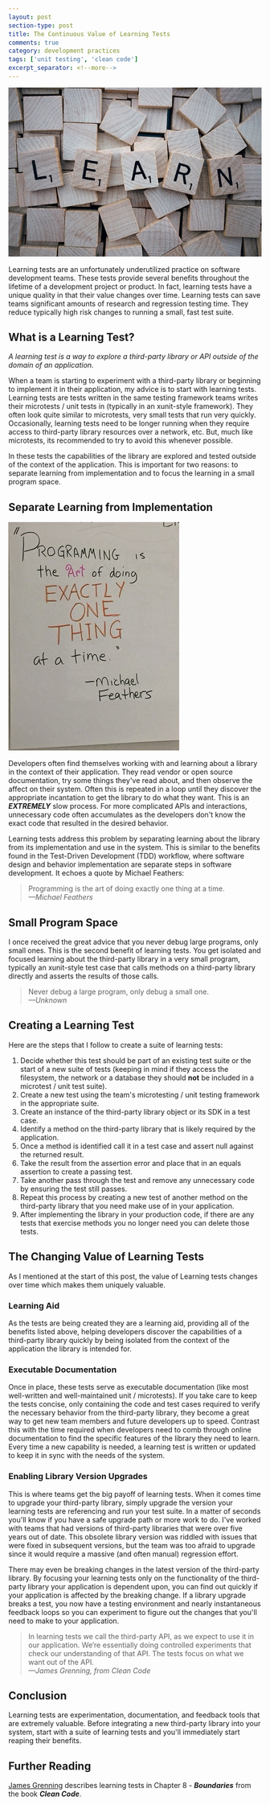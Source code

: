 ```yaml
---
layout: post
section-type: post
title: The Continuous Value of Learning Tests
comments: true
category: development practices
tags: ['unit testing', 'clean code']
excerpt_separator: <!--more-->
---
```


<img src="/img/learning-test-header.jpg" alt="Learning Tests Header image" class="img-responsive" />

Learning tests are an unfortunately underutilized practice on software development teams. These tests provide several benefits throughout the lifetime of a development project or product. In fact, learning tests have a unique quality in that their value changes over time. Learning tests can save teams significant amounts of research and regression testing time. They reduce typically high risk changes to running a small, fast test suite.  
<!--more-->

## What is a Learning Test?

_A learning test is a way to explore a third-party library or API outside of the domain of an application._ 

When a team is starting to experiment with a third-party library or beginning to implement it in their application, my advice is to start with learning tests. Learning tests are tests written in the same testing framework teams writes their microtests / unit tests in (typically in an xunit-style framework). They often look quite similar to microtests, very small tests that run very quickly. Occasionally, learning tests need to be longer running when they require access to third-party library resources over a network, etc. But, much like microtests, its recommended to try to avoid this whenever possible. 

In these tests the capabilities of the library are explored and tested outside of the context of the application. This is important for two reasons: to separate learning from implementation and to focus the learning in a small program space. 

## Separate Learning from Implementation

<img src="/img/feathers-quote-easel-sheet.jpg" alt="Michael Feathers Quote" class="img-responsive" />

Developers often find themselves working with and learning about a library in the context of their application. They read vendor or open source documentation, try some things they've read about, and then observe the affect on their system. Often this is repeated in a loop until they discover the appropriate incantation to get the library to do what they want. This is an _**EXTREMELY**_ slow process. For more complicated APIs and interactions, unnecessary code often accumulates as the developers don't know the exact code that resulted in the desired behavior. 

Learning tests address this problem by separating learning about the library from its implementation and use in the system. This is similar to the benefits found in the Test-Driven Development (TDD) workflow, where software design and behavior implementation are separate steps in software development. It echoes a quote by Michael Feathers: 

> Programming is the art of doing exactly one thing at a time.    
> _&mdash;Michael Feathers_

## Small Program Space
I once received the great advice that you never debug large programs, only small ones. This is the second benefit of learning tests. You get isolated and focused learning about the third-party library in a very small program, typically an xunit-style test case that calls methods on a third-party library directly and asserts the results of those calls. 

> Never debug a large program, only debug a small one.   
> _&mdash;Unknown_

## Creating a Learning Test

Here are the steps that I follow to create a suite of learning tests:

1. Decide whether this test should be part of an existing test suite or the start of a new suite of tests (keeping in mind if they access the filesystem, the network or a database they should **not** be included in a microtest / unit test suite).
2. Create a new test using the team's microtesting / unit testing framework in the appropriate suite.
3. Create an instance of the third-party library object or its SDK in a test case. 
4. Identify a method on the third-party library that is likely required by the application.
5. Once a method is identified call it in a test case and assert null against the returned result.
6. Take the result from the assertion error and place that in an equals assertion to create a passing test. 
7. Take another pass through the test and remove any unnecessary code by ensuring the test still passes.
8. Repeat this process by creating a new test of another method on the third-party library that you need make use of in your application.
9. After implementing the library in your production code, if there are any tests that exercise methods you no longer need you can delete those tests. 

## The Changing Value of Learning Tests
As I mentioned at the start of this post, the value of Learning tests changes over time which makes them uniquely valuable.
 
### Learning Aid
As the tests are being created they are a learning aid, providing all of the benefits listed above, helping developers discover the capabilities of a third-party library quickly by being isolated from the context of the application the library is intended for.

### Executable Documentation
Once in place, these tests serve as executable documentation (like most well-written and well-maintained unit / microtests). If you take care to keep the tests concise, only containing the code and test cases required to verify the necessary behavior from the third-party library, they become a great way to get new team members and future developers up to speed. Contrast this with the time required when developers need to comb through online documentation to find the specific features of the library they need to learn. Every time a new capability is needed, a learning test is written or updated to keep it in sync with the needs of the system. 

### Enabling Library Version Upgrades
This is where teams get the big payoff of learning tests. When it comes time to upgrade your third-party library, simply upgrade the version your learning tests are referencing and run your test suite. In a matter of seconds you'll know if you have a safe upgrade path or more work to do. I've worked with teams that had versions of third-party libraries that were over five years out of date. This obsolete library version was riddled with issues that were fixed in subsequent versions, but the team was too afraid to upgrade since it would require a massive (and often manual) regression effort. 

There may even be breaking changes in the latest version of the third-party library. By focusing your learning tests only on the functionality of the third-party library your application is dependent upon, you can find out quickly if your application is affected by the breaking change. If a library upgrade breaks a test, you now have a testing environment and nearly instantaneous feedback loops so you can experiment to figure out the changes that you'll need to make to your application.

> In learning tests we call the third-party API, as we expect to use it in our application. We’re essentially doing controlled experiments that check our understanding of that API. The tests focus on what we want out of the API.  
> _&mdash;James Grenning, from Clean Code_

## Conclusion
Learning tests are experimentation, documentation, and feedback tools that are extremely valuable. Before integrating a new third-party library into your system, start with a suite of learning tests and you'll immediately start reaping their benefits. 

## Further Reading
[James Grenning](https://blog.wingman-sw.com/) describes learning tests in Chapter 8 - _**Boundaries**_ from the book _**Clean Code**_. 
